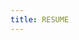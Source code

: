 ```yaml
---
title: RESUME
---
```


<html>
  <head>
    <meta charset="utf-8" />
        <meta name="viewport" content="width=device-width">
  </head>
  <body>
    <object data="/RESUME.pdf" type="application/pdf" style="min-height:92vh;width:100%"></object>
  </body>
</html>
